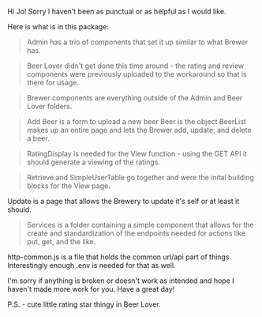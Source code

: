 Hi Jo!
Sorry I haven't been as punctual or as helpful as I would like.

Here is what is in this package:

> Admin has a trio of components that set it up similar to what Brewer has.

> Beer Lover didn't get done this time around - the rating and review components were previously uploaded to the workaround so that is there for usage.

> Brewer components are everything outside of the Admin and Beer Lover folders.

>Add Beer is a form to upload a new beer
Beer is the object
BeerList makes up an entire page and lets the Brewer add, update, and delete a beer.

>RatingDisplay is needed for the View function - using the GET API it should generate a viewing of the ratings.

>Retrieve and SimpleUserTable go together and were the inital building blocks for the View page.

Update is a page that allows the Brewery to update it's self or at least it should.

>Services is a folder containing a simple component that allows for the create and standardization of the endpoints needed for actions like put, get, and the like. 

http-common.js is a file that holds the common url/api part of things. Interestingly enough .env is needed for that as well.

I'm sorry if anything is broken or doesn't work as intended and hope I haven't made more work for you. Have a great day!

P.S. - cute little rating star thingy in Beer Lover.